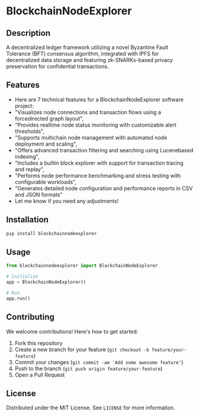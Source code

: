 # BlockchainNodeExplorer

## Description

A decentralized ledger framework utilizing a novel Byzantine Fault Tolerance (BFT) consensus algorithm, integrated with IPFS for decentralized data storage and featuring zk-SNARKs-based privacy preservation for confidential transactions.

## Features

- Here are 7 technical features for a BlockchainNodeExplorer software project:
- "Visualizes node connections and transaction flows using a forcedirected graph layout",
- "Provides realtime node status monitoring with customizable alert thresholds",
- "Supports multichain node management with automated node deployment and scaling",
- "Offers advanced transaction filtering and searching using Lucenebased indexing",
- "Includes a builtin block explorer with support for transaction tracing and replay",
- "Performs node performance benchmarking and stress testing with configurable workloads",
- "Generates detailed node configuration and performance reports in CSV and JSON formats"
- Let me know if you need any adjustments!
## Installation

```bash
pip install blockchainnodeexplorer
```

## Usage

```python
from blockchainnodeexplorer import BlockchainNodeExplorer

# Initialize
app = BlockchainNodeExplorer()

# Run
app.run()
```

## Contributing

We welcome contributions! Here's how to get started:

1. Fork this repository
2. Create a new branch for your feature (`git checkout -b feature/your-feature`)
3. Commit your changes (`git commit -am 'Add some awesome feature'`)
4. Push to the branch (`git push origin feature/your-feature`)
5. Open a Pull Request

## License

Distributed under the MIT License. See `LICENSE` for more information.
